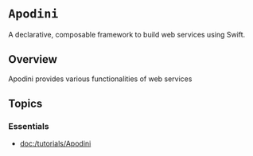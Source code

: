 # ``Apodini``

A declarative, composable framework to build web services using Swift.

## Overview

Apodini provides various functionalities of web services

## Topics

### Essentials

- <doc:/tutorials/Apodini>
